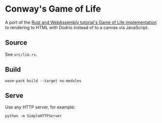 # Conway's Game of Life

A port of the [Rust and WebAssembly tutorial's Game of Life
implementation](https://rustwasm.github.io/book/game-of-life/introduction.html)
to rendering to HTML with Dodrio instead of to a canvas via JavaScript.

## Source

See `src/lib.rs`.

## Build

```
wasm-pack build --target no-modules
```

## Serve

Use any HTTP server, for example:

```
python -m SimpleHTTPServer
```
